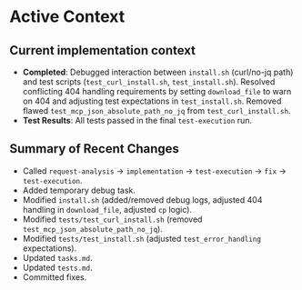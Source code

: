 # Active Context

## Current implementation context
- **Completed**: Debugged interaction between `install.sh` (curl/no-jq path) and test scripts (`test_curl_install.sh`, `test_install.sh`). Resolved conflicting 404 handling requirements by setting `download_file` to warn on 404 and adjusting test expectations in `test_install.sh`. Removed flawed `test_mcp_json_absolute_path_no_jq` from `test_curl_install.sh`.
- **Test Results**: All tests passed in the final `test-execution` run.

## Summary of Recent Changes
- Called `request-analysis` -> `implementation` -> `test-execution` -> `fix` -> `test-execution`.
- Added temporary debug task.
- Modified `install.sh` (added/removed debug logs, adjusted 404 handling in `download_file`, adjusted `cp` logic).
- Modified `tests/test_curl_install.sh` (removed `test_mcp_json_absolute_path_no_jq`).
- Modified `tests/test_install.sh` (adjusted `test_error_handling` expectations).
- Updated `tasks.md`.
- Updated `tests.md`.
- Committed fixes.
